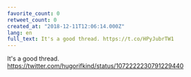 ```yaml
---
favorite_count: 0
retweet_count: 0
created_at: "2018-12-11T12:06:14.000Z"
lang: en
full_text: It's a good thread. https://t.co/HPyJubrTW1
---
```


It's a good thread. <https://twitter.com/hugorifkind/status/1072222230791229440>
